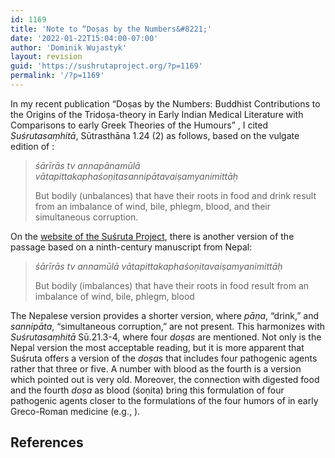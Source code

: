 ```yaml
---
id: 1169
title: 'Note to “Doṣas by the Numbers&#8221;'
date: '2022-01-22T15:04:00-07:00'
author: 'Dominik Wujastyk'
layout: revision
guid: 'https://sushrutaproject.org/?p=1169'
permalink: '/?p=1169'
---
```


In my recent publication “Doṣas by the Numbers: Buddhist Contributions to the Origins of the Tridoṣa-theory in Early Indian Medical Literature with Comparisons to early Greek Theories of the Humours” <span class="zp-InText-zp-ID--2579494-PSNJEU5P--wp1169 zp-InText-Citation loading" rel="{ 'pages': '6', 'items': '{2579494:PSNJEU5P}', 'format': '(%a%, %d%, %p%)', 'brackets': '', 'etal': '', 'separator': '', 'and': '' }"></span>, I cited *Suśrutasaṃhitā*, Sūtrasthāna 1.24 (2) as follows, based on the vulgate edition of <span class="zp-InText-zp-ID--2579494-6TS78DTP--wp1169 zp-InText-Citation loading" rel="{ 'pages': '6', 'items': '{2579494:6TS78DTP}', 'format': '%a% (%d%, %p%)', 'brackets': '', 'etal': '', 'separator': '', 'and': '' }"></span>:

> *śārīrās tv annapānamūlā vātapittakaphaśoṇitasannipātavaiṣamyanimittāḥ*  
>   
> But bodily (unbalances) that have their roots in food and drink result from an imbalance of wind, bile, phlegm, blood, and their simultaneous corruption.

On the [website of the Suśruta Project](https://saktumiva.org/wiki/wujastyk/susrutasamhita/start), there is another version of the passage based on a ninth-century manuscript from Nepal:

> *śārīrās tv annamūlā vātapittakaphaśoṇitavaiṣamyanimittāḥ*  
>   
> But bodily (imbalances) that have their roots in food result from an imbalance of wind, bile, phlegm, blood

The Nepalese version provides a shorter version, where *pāṇa*, “drink,” and *sannipāta*, “simultaneous corruption,” are not present. This harmonizes with *Suśrutasaṃhitā* Sū.21.3-4, where four *doṣas* are mentioned. Not only is the Nepal version the most acceptable reading, but it is more apparent that Suśruta offers a version of the *doṣa*s that includes four pathogenic agents rather that three or five. A number with blood as the fourth is a version which <span class="zp-InText-zp-ID--2579494-46PZC5SC--wp1169 zp-InText-Citation loading" rel="{ 'pages': 'np', 'items': '{2579494:46PZC5SC}', 'format': '%a% (%d%, %p%)', 'brackets': '', 'etal': '', 'separator': '', 'and': '' }"></span> pointed out is very old. Moreover, the connection with digested food and the fourth *doṣa* as blood (śoṇita) bring this formulation of four pathogenic agents closer to the formulations of the four humors of in early Greco-Roman medicine (e.g., <span class="zp-InText-zp-ID--2579494-GE25AA2K--wp1169 zp-InText-Citation loading" rel="{ 'pages': 'np', 'items': '{2579494:GE25AA2K}', 'format': '(%a%, %d%, %p%)', 'brackets': 'no', 'etal': '', 'separator': '', 'and': '' }"></span>).

## References

<div class="zp-Zotpress zp-Zotpress-InTextBib wp-block-group zp-Post-1169" id="zp-InTextBib-zotpress-e8f0639d7f1f60f6c8357a9fbe382bed"> <span class="ZP_ITEM_KEY" style="display: none;">{2579494:PSNJEU5P};{2579494:6TS78DTP};{2579494:46PZC5SC};{2579494:GE25AA2K}</span> <span class="ZP_STYLE" style="display: none;">chicago-author-date</span> <span class="ZP_SORTBY" style="display: none;">default</span> <span class="ZP_ORDER" style="display: none;">asc</span> <span class="ZP_TITLE" style="display: none;"></span> <span class="ZP_SHOWIMAGE" style="display: none;"></span> <span class="ZP_SHOWTAGS" style="display: none;"></span> <span class="ZP_DOWNLOADABLE" style="display: none;"></span> <span class="ZP_NOTES" style="display: none;"></span> <span class="ZP_ABSTRACT" style="display: none;"></span> <span class="ZP_CITEABLE" style="display: none;"></span> <span class="ZP_TARGET" style="display: none;"></span> <span class="ZP_URLWRAP" style="display: none;"></span> <span class="ZP_FORCENUM" style="display: none;">0</span> <span class="ZP_HIGHLIGHT" style="display: none;"></span> <span class="ZP_POSTID" style="display: none;">1169</span><div class="zp-List loading"><div class="zp-SEO-Content"></div></div></div>